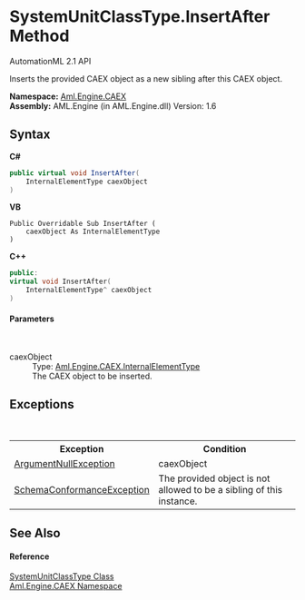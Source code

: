 # SystemUnitClassType.InsertAfter Method 
AutomationML 2.1 API 

Inserts the provided CAEX object as a new sibling after this CAEX object.

**Namespace:**&nbsp;<a href="N_Aml_Engine_CAEX">Aml.Engine.CAEX</a><br />**Assembly:**&nbsp;AML.Engine (in AML.Engine.dll) Version: 1.6

## Syntax

**C#**<br />
``` C#
public virtual void InsertAfter(
	InternalElementType caexObject
)
```

**VB**<br />
``` VB
Public Overridable Sub InsertAfter ( 
	caexObject As InternalElementType
)
```

**C++**<br />
``` C++
public:
virtual void InsertAfter(
	InternalElementType^ caexObject
)
```


#### Parameters
&nbsp;<dl><dt>caexObject</dt><dd>Type: <a href="T_Aml_Engine_CAEX_InternalElementType">Aml.Engine.CAEX.InternalElementType</a><br />The CAEX object to be inserted.</dd></dl>

## Exceptions
&nbsp;<table><tr><th>Exception</th><th>Condition</th></tr><tr><td><a href="https://docs.microsoft.com/dotnet/api/system.argumentnullexception" target="_parent" rel="noopener noreferrer">ArgumentNullException</a></td><td>caexObject</td></tr><tr><td><a href="T_Aml_Engine_CAEX_SchemaConformanceException">SchemaConformanceException</a></td><td>The provided object is not allowed to be a sibling of this instance.</td></tr></table>

## See Also


#### Reference
<a href="T_Aml_Engine_CAEX_SystemUnitClassType">SystemUnitClassType Class</a><br /><a href="N_Aml_Engine_CAEX">Aml.Engine.CAEX Namespace</a><br />